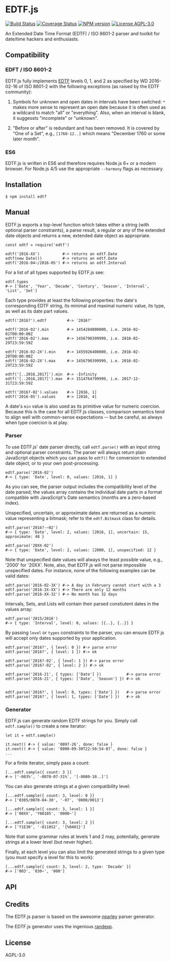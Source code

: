 # EDTF.js

[![Build Status](https://travis-ci.org/inukshuk/edtf.js.svg?branch=master)](https://travis-ci.org/inukshuk/edtf.js)
[![Coverage Status](https://coveralls.io/repos/github/inukshuk/edtf.js/badge.svg?branch=master)](https://coveralls.io/github/inukshuk/edtf.js?branch=master)
[![NPM version](https://img.shields.io/npm/v/edtf.svg)](https://www.npmjs.com/packages/edtf)
[![License AGPL-3.0](https://img.shields.io/npm/l/edtf.svg)](https://opensource.org/licenses/AGPL-3.0)

An Extended Date Time Format (EDTF) / ISO 8601-2 parser and toolkit for
date/time hackers and enthusiasts.

## Compatibility

### EDFT / ISO 8601-2
EDTF.js fully implements [EDTF](http://www.loc.gov/standards/datetime)
levels 0, 1, and 2 as specified by WD 2016-02-16 of ISO 8601-2 with
the following exceptions (as raised by the EDTF community):

1. Symbols for unknown and open dates in intervals have been switched:
   `*` makes more sense to represent an open date because it is often
   used as a wildcard to match "all" or "everything". Also, when an
   interval is blank, it suggessts "incomplete" or "unknown".

2. "Before or after" is redundant and has been removed. It is covered
   by "One of a Set", e.g., `[1760-12..]` which means "December 1760
   or some later month".

### ES6
EDTF.js is written in ES6 and therefore requires Node.js 6+ or a modern
browser. For Node.js 4/5 use the appropriate `--harmony` flags as necessary.


## Installation

    $ npm install edtf


## Manual

EDTF.js exports a top-level function which takes either a string
(with optional parser constraints), a parse result, a regular or any
of the extended date objects and returns a new, extended date object
as appropriate.

    const edtf = require('edtf')

    edtf('2016-XX')          #-> returns an edtf.Date
    edtf(new Date())         #-> returns an edtf.Date
    edtf('2016-04~/2016-05') #-> returns an edtf.Interval

For a list of all types supported by EDTF.js see:

    edtf.types
    #-> ['Date', 'Year', 'Decade', 'Century', 'Season', 'Interval', 'List', 'Set']

Each type provides at least the following properties: the date's
corresponding EDTF string, its minimal and maximal numeric value,
its type, as well as its date part values.

    edtf('2016?').edtf         #-> '2016?'

    edtf('2016-02').min        #-> 1454284800000, i.e. 2016-02-01T00:00:00Z
    edtf('2016-02').max        #-> 1456790399999, i.e. 2016-02-29T23:59:59Z

    edtf('2016-02-2X').min     #-> 1455926400000, i.e. 2016-02-20T00:00:00Z
    edtf('2016-02-2X').max     #-> 1456790399999, i.e. 2016-02-29T23:59:59Z

    edtf('[..2016,2017]').min  #-> -Infinity
    edtf('[..2016,2017]').max  #-> 1514764799999, i.e. 2017-12-31T23:59:59Z

    edtf('2016?-02').values    #-> [2016, 1]
    edtf('2016-05').values     #-> [2016, 4]

A date's `min` value is also used as its primitive value for numeric
coercion. Because this is the case for all EDTF.js classes, comparison
semantics tend to align well with common-sense expectations -- but be
careful, as always when type coercion is at play.


### Parser

To use EDTF.js' date parser directly, call `edtf.parse()` with an input
string and optional parser constraints. The parser will always return
plain JavaScript objects which you can pass to `edtf()` for conversion
to extended date object, or to your own post-processing.

    edtf.parse('2016-02')
    #-> { type: 'Date', level: 0, values: [2016, 1] }

As you can see, the parser output includes the compatibility level of
the date parsed; the values array contains the individual date parts
in a format compatible with JavaScript's Date semantics (months are
a zero-based index).

Unspecified, uncertain, or approximate dates are returned as a numeric
value representing a bitmask; refer to the `edtf.Bitmask` class for details.

    edtf.parse('2016?-~02')
    #-> { type: 'Date', level: 2, values: [2016, 1], uncertain: 15, approximate: 48 }

    edtf.parse('20XX-02')
    #-> { type: 'Date', level: 2, values: [2000, 1], unspecified: 12 }

Note that unspecified date values will always the least possible value,
e.g., '2000' for '20XX'. Note, also, that EDTF.js will not parse impossible
unspecified dates. For instance, none of the following examples can be
valid dates:

    edtf.parse('2016-02-3X') #-> A day in February cannot start with a 3
    edtf.parse('2016-2X-XX') #-> There are only 12 months
    edtf.parse('2016-XX-32') #-> No month has 32 days

Intervals, Sets, and Lists will contain their parsed constiutent dates in
the values array:

    edtf.parse('2015/2016')
    #-> { type: 'Interval', level: 0, values: [{..}, {..}] }

By passing `level` or `types` constraints to the parser, you can ensure
EDTF.js will accept only dates supported by your application.

    edtf.parse('2016?', { level: 0 }) #-> parse error
    edtf.parse('2016?', { level: 1 }) #-> ok

    edtf.parse('2016?-02', { level: 1 }) #-> parse error
    edtf.parse('2016?-02', { level: 2 }) #-> ok

    edtf.parse('2016-21', { types: ['Date'] })           #-> parse error
    edtf.parse('2016-21', { types: ['Date', 'Season'] }) #-> ok


    edtf.parse('2016?', { level: 0, types: ['Date'] })   #-> parse error
    edtf.parse('2016?', { level: 1, types: ['Date'] })   #-> ok


### Generator

EDTF.js can generate random EDTF strings for you. Simply call
`edtf.sample()` to create a new iterator:

    let it = edtf.sample()

    it.next() #-> { value: '0097-26', done: false }
    it.next() #-> { value: '0000-09-30T22:50:54-07', done: false }
    ...

For a finite iterator, simply pass a count:

    [...edtf.sample({ count: 3 }]
    #-> ['-003%', '-0070-07-31%', '[-0080-10..]']

You can also generate strings at a given compatibility level:

    [...edtf.sample({ count: 3, level: 0 }]
    #-> ['0305/0070-04-30', '-07', '0000/0013']

    [...edtf.sample({ count: 3, level: 1 }]
    #-> ['00XX', 'Y80105', '0000~']

    [...edtf.sample({ count: 3, level: 2 }]
    #-> ['Y1E30', '-8110S2', '{%0401}']

Note that some grammar rules at levels 1 and 2 may, potentially,
generate strings at a lower level (but never higher).

Finally, at each level you can also limit the generated strings
to a given type (you must specify a level for this to work):

    [...edtf.sample({ count: 3, level: 2, type: 'Decade' }]
    #-> ['003', '030~', '000']


## API

## Credits
The EDTF.js parser is based on the awesome
[nearley](https://github.com/Hardmath123/nearley) parser generator.

The EDTF.js generator uses the ingenious
[randexp](https://github.com/fent/randexp.js).

## License
AGPL-3.0

